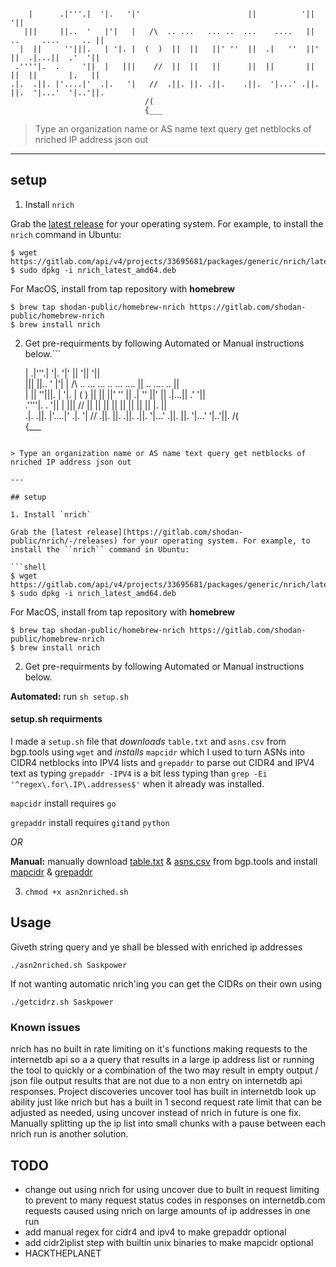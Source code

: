 ```

    |      .|'''.|  '|.   '|'                        ||          '||                   '||  
   |||     ||..  '   |'|   |   /\  .. ...   ... ..  ...    ....   || ..     ....     .. ||  
  |  ||     ''|||.   | '|. |  (  )  ||  ||   ||' ''  ||  .|   ''  ||' ||  .|...||  .'  '||  
 .''''|.  .     '||  |   |||    //  ||  ||   ||      ||  ||       ||  ||  ||       |.   ||  
.|.  .||. |'....|'  .|.   '|   //  .||. ||. .||.    .||.  '|...' .||. ||.  '|...'  '|..'||. 
                              /(                                                            
                              {___                                                          

```

> Type an organization name or AS name text query get netblocks of nriched IP address json out

---

## setup

1. Install `nrich`

Grab the [latest release](https://gitlab.com/shodan-public/nrich/-/releases) for your operating system. For example, to install the ``nrich`` command in Ubuntu:

```shell
$ wget https://gitlab.com/api/v4/projects/33695681/packages/generic/nrich/latest/nrich_latest_amd64.deb
$ sudo dpkg -i nrich_latest_amd64.deb
```

For MacOS, install from tap repository with **homebrew**
```shell
$ brew tap shodan-public/homebrew-nrich https://gitlab.com/shodan-public/homebrew-nrich
$ brew install nrich
```

2. Get pre-requirments by following Automated or Manual instructions below.```

    |      .|'''.|  '|.   '|'                        ||          '||                   '||  
   |||     ||..  '   |'|   |   /\  .. ...   ... ..  ...    ....   || ..     ....     .. ||  
  |  ||     ''|||.   | '|. |  (  )  ||  ||   ||' ''  ||  .|   ''  ||' ||  .|...||  .'  '||  
 .''''|.  .     '||  |   |||    //  ||  ||   ||      ||  ||       ||  ||  ||       |.   ||  
.|.  .||. |'....|'  .|.   '|   //  .||. ||. .||.    .||.  '|...' .||. ||.  '|...'  '|..'||. 
                              /(                                                            
                              {___                                                          

```

> Type an organization name or AS name text query get netblocks of nriched IP address json out

---

## setup

1. Install `nrich`

Grab the [latest release](https://gitlab.com/shodan-public/nrich/-/releases) for your operating system. For example, to install the ``nrich`` command in Ubuntu:

```shell
$ wget https://gitlab.com/api/v4/projects/33695681/packages/generic/nrich/latest/nrich_latest_amd64.deb
$ sudo dpkg -i nrich_latest_amd64.deb
```

For MacOS, install from tap repository with **homebrew**
```shell
$ brew tap shodan-public/homebrew-nrich https://gitlab.com/shodan-public/homebrew-nrich
$ brew install nrich
```

2. Get pre-requirments by following Automated or Manual instructions below.
 
**Automated:** run `sh setup.sh`

#### setup.sh requirments

I made a `setup.sh` file that *downloads* `table.txt` and `asns.csv` from bgp.tools using `wget` and 
*installs* `mapcidr` which I used to turn ASNs into CIDR4 netblocks into IPV4 lists and `grepaddr` to parse out CIDR4 and IPV4 text as typing `grepaddr -IPV4` is a bit less typing than `grep -Ei '^regex\.for\.IP\.addresses$'` when it already was installed. 

`mapcidr` install requires `go`

`grepaddr` install requires `git`and `python`

*OR*

**Manual:** manually download [table.txt](https://bgp.tools/table.txt) & [asns.csv](https://bgp.tools/asns.csv) from bgp.tools and install [mapcidr](https://github.com/projectdiscovery/mapcidr) & [grepaddr](https://github.com/Zarcolio/grepaddr)

3. `chmod +x asn2nriched.sh`

## Usage
Giveth string query and ye shall be blessed with enriched ip addresses

`./asn2nriched.sh Saskpower`

If not wanting automatic nrich'ing you can get the CIDRs on their own using

`./getcidrz.sh Saskpower`

### Known issues

nrich has no built in rate limiting on it's functions making requests to the internetdb api so a a query that results in a large ip address list or running the tool to quickly or a combination of the two may result in empty output / json file output results that are not due to a non entry on internetdb api responses. Project discoveries uncover tool has built in internetdb look up ability just like nrich but has a built in 1 second request rate limit that can be adjusted as needed, using uncover instead of nrich in future is one fix. Manually splitting up the ip list into small chunks with a pause between each nrich run is another solution.   

## TODO
- change out using nrich for using uncover due to built in request limiting to prevent to many request status codes in responses on internetdb.com requests caused using nrich on large amounts of ip addresses in one run 
- add manual regex for cidr4 and ipv4 to make grepaddr optional
- add cidr2iplist step with builtin unix binaries to make mapcidr optional
- HACKTHEPLANET
